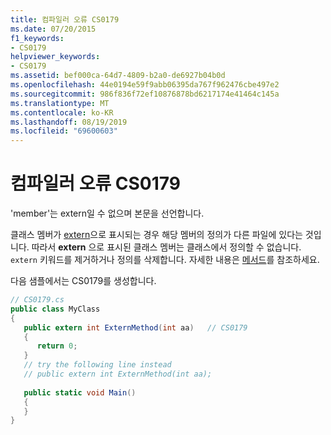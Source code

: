 ```yaml
---
title: 컴파일러 오류 CS0179
ms.date: 07/20/2015
f1_keywords:
- CS0179
helpviewer_keywords:
- CS0179
ms.assetid: bef000ca-64d7-4809-b2a0-de6927b04b0d
ms.openlocfilehash: 44e0194e59f9abb06395da767f962476cbe497e2
ms.sourcegitcommit: 986f836f72ef10876878bd6217174e41464c145a
ms.translationtype: MT
ms.contentlocale: ko-KR
ms.lasthandoff: 08/19/2019
ms.locfileid: "69600603"
---
```

# <a name="compiler-error-cs0179"></a>컴파일러 오류 CS0179
'member'는 extern일 수 없으며 본문을 선언합니다.  
  
 클래스 멤버가 [extern](../language-reference/keywords/extern.md)으로 표시되는 경우 해당 멤버의 정의가 다른 파일에 있다는 것입니다. 따라서 **extern** 으로 표시된 클래스 멤버는 클래스에서 정의할 수 없습니다. `extern` 키워드를 제거하거나 정의를 삭제합니다. 자세한 내용은 [메서드](../programming-guide/classes-and-structs/methods.md)를 참조하세요.  
  
 다음 샘플에서는 CS0179를 생성합니다.  
  
```csharp  
// CS0179.cs  
public class MyClass  
{  
   public extern int ExternMethod(int aa)   // CS0179  
   {  
      return 0;  
   }  
   // try the following line instead  
   // public extern int ExternMethod(int aa);  
  
   public static void Main()  
   {  
   }  
}  
```
